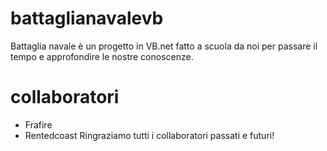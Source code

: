 # battaglianavalevb
Battaglia navale è un progetto in VB.net fatto a scuola da noi per passare il tempo e approfondire le nostre conoscenze.

# collaboratori
- Frafire
- Rentedcoast
Ringraziamo tutti i collaboratori passati e futuri! 
